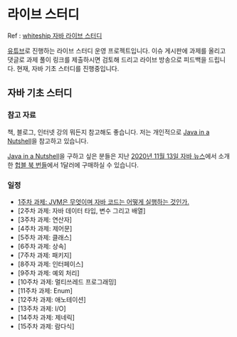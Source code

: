 # 라이브 스터디

Ref : [whiteship 자바 라이브 스터디](https://github.com/whiteship/live-study/wiki/%EC%8B%9C%EC%A6%8C-1-%EC%9E%90%EB%B0%94-%EA%B8%B0%EC%B4%88-%EC%8A%A4%ED%84%B0%EB%94%94)

[유튜브](https://www.youtube.com/user/whiteship2000)로 진행하는 라이브 스터디 운영 프로젝트입니다. 이슈 게시판에 과제를 올리고 댓글로 과제 풀이 링크를 제출하시면 검토해 드리고 라이브 방송으로 피드백을 드립니다. 현재, 자바 기초 스터디를 진행중입니다.



## 자바 기초 스터디



### 참고 자료

책, 블로그, 인터넷 강의 뭐든지 참고해도 좋습니다. 저는 개인적으로 [Java in a Nutshell](https://www.amazon.com/Java-Nutshell-Desktop-Quick-Reference/dp/1492037257/ref=sr_1_1?dchild=1&keywords=Java+in+a+Nutshell&qid=1605393888&s=books&sr=1-1)을 참고하고 있습니다.

[Java in a Nutshell](https://www.amazon.com/Java-Nutshell-Desktop-Quick-Reference/dp/1492037257/ref=sr_1_1?dchild=1&keywords=Java+in+a+Nutshell&qid=1605393888&s=books&sr=1-1)을 구하고 싶은 분들은 지난 [2020년 11월 13일 자바 뉴스](https://www.whiteship.me/java-news-2020-11-13/)에서 소개한 [헙블 북 번들](https://www.humblebundle.com/books/java-programming-more-oreilly-books?hmb_source=humble_home&hmb_medium=product_tile&hmb_campaign=mosaic_section_1_layout_index_1_layout_type_twos_tile_index_1_c_javaprogrammingmoreoreilly_bookbundle)에서 1달러에 구매하실 수 있습니다.



### 일정

- [1주차 과제: JVM은 무엇이며 자바 코드는 어떻게 실행하는 것인가.](./01.%20JVM은%20무엇이며%20자바%20코드의%20실행%20방법.md)
- [2주차 과제: 자바 데이터 타입, 변수 그리고 배열]
- [3주차 과제: 연산자]
- [4주차 과제: 제어문]
- [5주차 과제: 클래스]
- [6주차 과제: 상속]
- [7주차 과제: 패키지]
- [8주자 과제: 인터페이스]
- [9주차 과제: 예외 처리]
- [10주차 과제: 멀티쓰레드 프로그래밍]
- [11주차 과제: Enum]
- [12주차 과제: 애노테이션]
- [13주차 과제: I/O]
- [14주차 과제: 제네릭]
- [15주차 과제: 람다식]
